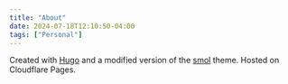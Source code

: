 ```yaml
---
title: "About"
date: 2024-07-18T12:10:50-04:00
tags: ["Personal"]
---
```

Created with [Hugo](https://gohugo.io/) and a modified version of the [smol](https://themes.gohugo.io/themes/smol/) theme. Hosted on Cloudflare Pages.
